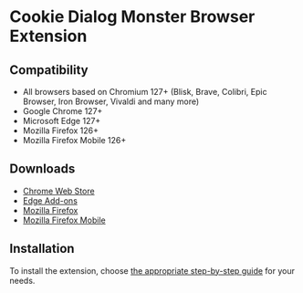 # Cookie Dialog Monster Browser Extension

## Compatibility

- All browsers based on Chromium 127+ (Blisk, Brave, Colibri, Epic Browser, Iron Browser, Vivaldi and many more)
- Google Chrome 127+
- Microsoft Edge 127+
- Mozilla Firefox 126+
- Mozilla Firefox Mobile 126+

## Downloads

- [Chrome Web Store](https://chrome.google.com/webstore/detail/djcbfpkdhdkaflcigibkbpboflaplabg)
- [Edge Add-ons](https://microsoftedge.microsoft.com/addons/detail/hbogodfciblakeneadpcolhmfckmjcii)
- [Mozilla Firefox](https://www.cookie-dialog-monster.com/releases/mozilla/latest.xpi)
- [Mozilla Firefox Mobile](https://www.cookie-dialog-monster.com/releases/mozilla-mobile/latest.xpi)

## Installation

To install the extension, choose [the appropriate step-by-step guide](https://git.wanhose.dev/wanhose/cookie-dialog-monster/wiki/Help-or-issues%3F#guides) for your needs.
